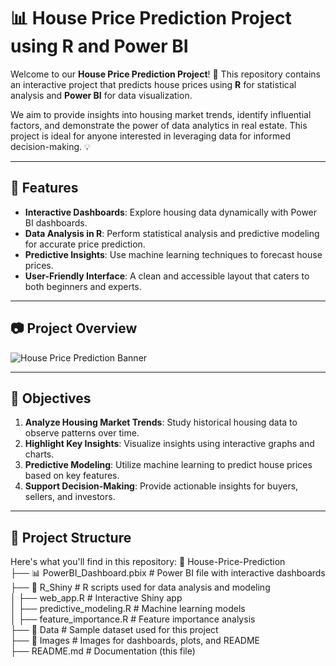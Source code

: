 # 📊 House Price Prediction Project using R and Power BI

Welcome to our **House Price Prediction Project**! 🌟 This repository contains an interactive project that predicts house prices using **R** for statistical analysis and **Power BI** for data visualization. 

We aim to provide insights into housing market trends, identify influential factors, and demonstrate the power of data analytics in real estate. This project is ideal for anyone interested in leveraging data for informed decision-making. 💡

---

## 🚀 Features

- **Interactive Dashboards**: Explore housing data dynamically with Power BI dashboards.
- **Data Analysis in R**: Perform statistical analysis and predictive modeling for accurate price prediction.
- **Predictive Insights**: Use machine learning techniques to forecast house prices.
- **User-Friendly Interface**: A clean and accessible layout that caters to both beginners and experts.

---

## 📷 Project Overview

![House Price Prediction Banner](https://via.placeholder.com/900x300?text=House+Price+Prediction+Dashboard)  

---

## 📌 Objectives

1. **Analyze Housing Market Trends**: Study historical housing data to observe patterns over time.
2. **Highlight Key Insights**: Visualize insights using interactive graphs and charts.
3. **Predictive Modeling**: Utilize machine learning to predict house prices based on key features.
4. **Support Decision-Making**: Provide actionable insights for buyers, sellers, and investors.

---

## 📂 Project Structure

Here's what you'll find in this repository:
📂 House-Price-Prediction  
├── 📊 PowerBI_Dashboard.pbix         # Power BI file with interactive dashboards  
├── 📁 R_Shiny                        # R scripts used for data analysis and modeling  
│   ├── web_app.R                     # Interactive Shiny app  
│   ├── predictive_modeling.R         # Machine learning models  
│   ├── feature_importance.R          # Feature importance analysis  
├── 📁 Data                           # Sample dataset used for this project  
├── 📁 Images                         # Images for dashboards, plots, and README  
├── README.md                         # Documentation (this file)